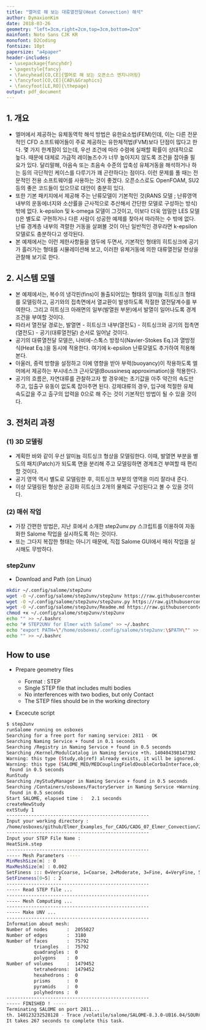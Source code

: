 ```yaml
---
title: "엘머로 해 보는 대류열전달(Heat Convection) 해석"
author: DymaxionKim
date: 2018-03-26
geometry: "left=3cm,right=2cm,top=3cm,bottom=2cm"
mainfont: Noto Sans CJK KR
monofont: D2Coding
fontsize: 10pt
papersize: "a4paper"
header-includes:
 - \usepackage{fancyhdr}
 - \pagestyle{fancy}
 - \fancyhead[CO,CE]{엘머로 해 보는 오픈소스 엔지니어링}
 - \fancyfoot[CO,CE]{CAD\&Graphics}
 - \fancyfoot[LE,RO]{\thepage}
output: pdf_document
---
```


## 1. 개요
* 엘머에서 제공하는 유체동역학 해석 방법은 유한요소법(FEM)인데, 이는 다른 전문적인 CFD 소프트웨어들이 주로 제공하는 유한체적법(FVM)보다 단점이 많다고 한다.  몇 가지 한계점이 있는데, 우선 조건에 따라 수렴에 실패할 확률이 상대적으로 높다.  때문에 대체로 가급적 레이놀즈수가 너무 높아지지 않도록 조건을 잡아줄 필요가 있다.  달리말해, 아음속 또는 초음속 수준의 압축성 유체거동을 해석하거나 하는 등의 극단적인 케이스를 다루기가 꽤 곤란하다는 점이다.  이런 문제를 풀 때는 전문적인 전용 소프트웨어를 사용하는 것이 좋겠다.  오픈소스로도 OpenFOAM, SU2 등의 좋은 코드들이 있으므로 대안이 충분히 있다.
* 또한 기본 패키지에서 제공해 주는 난류모델이 기본적인 것(RANS 모델 ; 난류영역 내부의 운동에너지와 소산률을 근사적으로 추산해서 간단한 모델로 구성하는 방식) 밖에 없다.  k-epsilon 및 k-omega 모델이 그것이고, 이보다 더욱 엄밀한 LES 모델()은 별도로 구현하거나 다른 사람이 성공한 예제를 찾아서 따라하는 수 밖에 없다.  난류 경계층 내부의 격렬한 거동을 살펴볼 것이 아닌 일반적인 경우라면 k-epsilon 모델로도 충분하다고 생각된다.
* 본 예제에서는 이런 제한사항들을 염두에 두면서, 기본적인 형태의 히트싱크에 공기가 흘러가는 형태를 시뮬레이션해 보고, 이러한 유체거동에 의한 대류열전달 현상을 관찰해 보기로 한다.

## 2. 시스템 모델
* 본 예제에서는, 복수의 냉각핀(fins)이 돌출되어있는 형태의 알미늄 히트싱크 형태를 모델링하고, 공기와의 접촉면에서 열교환이 발생하도록 적절한 열전달계수를 부여한다.  그리고 히트싱크 아래면의 일부(발열원 부분)에서 발열이 일어나도록 경계조건을 부여할 것이다.
* 따라서 열전달 경로는, 발열면 - 히트싱크 내부(열전도) - 히트싱크와 공기의 접촉면(열전도) - 공기(대류열전달) 순서로 일어날 것이다.
* 공기의 대류열전달 모델은, 나비에-스톡스 방정식(Navier-Stokes Eq.)과 열방정식(Heat Eq.)을 동시에 적용한다.  여기에 k-epsilon 난류모델도 추가하여 적용해 본다.
* 아울러, 중력 방향을 설정하고 이에 영향을 받아 부력(buoyancy)이 작용하도록 엘머에서 제공하는 부시네스크 근사모델(Boussinesq approximation)을 적용한다.
* 공기의 흐름은, 자연대류를 관찰하고자 할 경우에는 초기값을 아주 약간의 속도만 주고, 입출구 유동이 없도록 잡아주면 된다.  강제대류의 경우, 입구에 적절한 유체 속도값을 주고 출구의 압력을 0으로 해 주는 것이 기본적인 방법이 될 수 있을 것이다.

## 3. 전처리 과정

### (1) 3D 모델링
* 계획한 바와 같이 우선 알미늄 히트싱크 형상을 모델링한다.  이때, 발열면 부분을 별도의 패치(Patch)가 되도록 면을 분리해 주고 모델링하면 경계조건 부여할 때 편리할 것이다.
* 공기 영역 역시 별도로 모델링한 후, 히트싱크 부분의 영역을 미리 잘라내 준다.
* 이상 모델링된 형상은 공깅화 히트싱크 2개의 물체로 구성된다고 볼 수 있을 것이다.

### (2) 매쉬 작업
* 가장 간편한 방법은, 지난 호에서 소개한 step2unv.py 스크립트를 이용하여 자동화한 Salome 작업을 실시하도록 하는 것이다.
* 또는 그다지 복잡한 형태는 아니기 때문에, 직접 Salome GUI에서 매쉬 작업을 실시해도 무방하다.






### step2unv

* Download and Path (on Linux)

```bash
mkdir ~/.config/salome/step2unv
wget -O ~/.config/salome/step2unv/step2unv https://raw.githubusercontent.com/dymaxionkim/ElmerFEM_Examples/master/20170911_Salome_Script_STEP2UNV/step2unv
wget -O ~/.config/salome/step2unv/step2unv.py https://raw.githubusercontent.com/dymaxionkim/ElmerFEM_Examples/master/20170911_Salome_Script_STEP2UNV/step2unv.py
wget -O ~/.config/salome/step2unv/Readme.md https://raw.githubusercontent.com/dymaxionkim/ElmerFEM_Examples/master/20170911_Salome_Script_STEP2UNV/Readme.md
chmod +x ~/.config/salome/step2unv/step2unv
echo "" >> ~/.bashrc
echo "# STEP2UNV for Elmer with Salome" >> ~/.bashrc
echo "export PATH=\"/home/osboxes/.config/salome/step2unv:\$PATH\"" >> ~/.bashrc
echo "" >> ~/.bashrc
```

## How to use

* Prepare geometry files
  - Format : STEP
  - Single STEP file that includes multi bodies
  - No interferences with two bodies, but only Contact
  - The STEP files should be in the working directory

* Excecute script

```bash
$ step2unv
runSalome running on osboxes
Searching for a free port for naming service: 2811 - OK
Searching Naming Service + found in 0.1 seconds
Searching /Registry in Naming Service + found in 0.5 seconds
Searching /Kernel/ModulCatalog in Naming Service +th. 140404398147392 - Trace /volatile/salome/SALOME-8.3.0-UB16.04/SOURCES/KERNEL/src/ModuleCatalog/SALOME_ModuleCatalog_Server.cxx [101] : Module Catalog Server: Naming Service was found
Warning: this type (Study,objref) already exists, it will be ignored.
Warning: this type (SALOME_MED/MEDCouplingFieldDoubleCorbaInterface,objref) already exists, it will be ignored.
 found in 0.5 seconds
RunStudy
Searching /myStudyManager in Naming Service + found in 0.5 seconds
Searching /Containers/osboxes/FactoryServer in Naming Service +Warning, no type found for resource "localhost", using default value "single_machine"
 found in 0.5 seconds
Start SALOME, elapsed time :   2.1 seconds
createNewStudy
extStudy 1
----------------------------------------------------
Input your working directory :
/home/osboxes/github/Elmer_Examples_for_CADG/CADG_07_Elmer_Convection/2.step2unv
----------------------------------------------------
Input your STEP File Name :
HeatSink.step
----------------------------------------------------
----- Mesh Parameters -----
MinMeshSize[m] : 0
MaxMeshSize[m] : 0.002
SetFiness ::: 0=VeryCoarse, 1=Coarse, 2=Moderate, 3=Fine, 4=VeryFine, 5=Custom
SetFineness[0~5] : 2
----------------------------------------------------
----- Read STEP file ...
----------------------------------------------------
----- Mesh Computing ...
----------------------------------------------------
----- Make UNV ...
----------------------------------------------------
Information about mesh:
Number of nodes       :  2055027
Number of edges       :  3180
Number of faces       :  75792
          triangles   :  75792
          quadrangles :  0
          polygons    :  0
Number of volumes     :  1479452
          tetrahedrons:  1479452
          hexahedrons :  0
          prisms      :  0
          pyramids    :  0
          polyhedrons :  0
----------------------------------------------------
----- FINISHED ! -----
Terminating SALOME on port 2811...
th. 140123232528128 - Trace /volatile/salome/SALOME-8.3.0-UB16.04/SOURCES/KERNEL/src/NamingService/SALOME_NamingService.cxx [1342] : Destroy_Directory(): CosNaming::NamingContext::NoEmpty /Study/ is not empty
It takes 267 seconds to complete this task.

```
